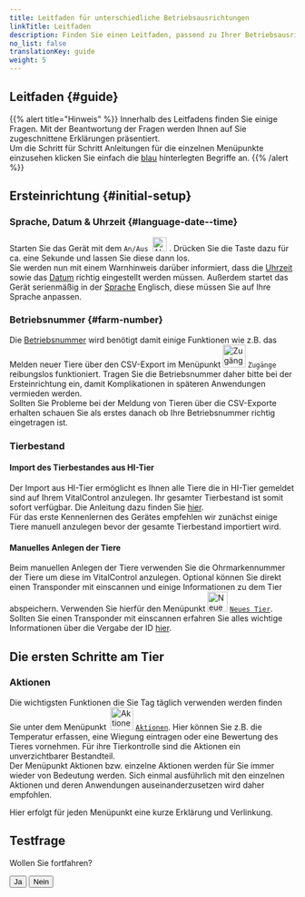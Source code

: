 ```yaml
---
title: Leitfaden für unterschiedliche Betriebsausrichtungen
linkTitle: Leitfaden
description: Finden Sie einen Leitfaden, passend zu Ihrer Betriebsausrichtung
no_list: false
translationKey: guide
weight: 5
---
```


## Leitfaden {#guide}

{{% alert title="Hinweis" %}}
Innerhalb des Leitfadens finden Sie einige Fragen. Mit der Beantwortung der Fragen werden Ihnen auf Sie zugeschnittene Erklärungen präsentiert. </br> 
Um die Schritt für Schritt Anleitungen für die einzelnen Menüpunkte einzusehen klicken Sie einfach die [blau](../../leitfaden/fresser) hinterlegten Begriffe an. 
{{% /alert %}}

## Ersteinrichtung {#initial-setup}

### Sprache, Datum & Uhrzeit {#language-date--time}

Starten Sie das Gerät mit dem `An/Aus` &nbsp;<img src="/icons/gear.svg" width="25" align="bottom" alt="Aktionskette" />&nbsp;. Drücken Sie die Taste dazu für ca. eine Sekunde und lassen Sie diese dann los. </br> 
Sie werden nun mit einem Warnhinweis darüber informiert, dass die [Uhrzeit](../../einstellungen/datum-uhrzeit/#to-set-the-time) sowie das [Datum](../../einstellungen/datum-uhrzeit/#to-set-the-date) richtig eingestellt werden müssen. Außerdem startet das Gerät serienmäßig in der [Sprache](../../einstellungen/sprache/#setting-your-language) Englisch, diese müssen Sie auf Ihre Sprache anpassen. 

### Betriebsnummer {#farm-number}

Die [Betriebsnummer](../../einstellungen/betriebsnummer/#set-your-farm-number) wird benötigt damit einige Funktionen wie z.B. das Melden neuer Tiere über den CSV-Export im Menüpunkt <img src="/icons/main/new-on-farm.svg" width="40" align="bottom" alt="Zugänge" /> `Zugänge` reibungslos funktioniert. Tragen Sie die Betriebsnummer daher bitte bei der Ersteinrichtung ein, damit Komplikationen in späteren Anwendungen vermieden werden. </br> 
Sollten Sie Probleme bei der Meldung von Tieren über die CSV-Exporte erhalten schauen Sie als erstes danach ob Ihre Betriebsnummer richtig eingetragen ist.

### Tierbestand

#### Import des Tierbestandes aus HI-Tier

Der Import aus HI-Tier ermöglicht es Ihnen alle Tiere die in HI-Tier gemeldet sind auf Ihrem VitalControl anzulegen. Ihr gesamter Tierbestand ist somit sofort verfügbar. Die Anleitung dazu finden Sie [hier](). </br> 
Für das erste Kennenlernen des Gerätes empfehlen wir zunächst einige Tiere manuell anzulegen bevor der gesamte Tierbestand importiert wird.

#### Manuelles Anlegen der Tiere

Beim manuellen Anlegen der Tiere verwenden Sie die Ohrmarkennummer der Tiere um diese im VitalControl anzulegen. Optional können Sie direkt einen Transponder mit einscannen und einige Informationen zu dem Tier abspeichern. Verwenden Sie hierfür den Menüpunkt <img src="/icons/main/new-animal.svg" width="35" align="bottom" alt="Neues Tier" /> [`Neues Tier`](../../neu/tier/#create-a-new-animal). </br> 
Sollten Sie einen Transponder mit einscannen erfahren Sie alles wichtige Informationen über die Vergabe der ID  [hier](../../einstellungen/tiere-neu-anlegen/#assignment-animal-id).

## Die ersten Schritte am Tier
### Aktionen

Die wichtigsten Funktionen die Sie Tag täglich verwenden werden finden Sie unter dem Menüpunkt &nbsp;<img src="/icons/actions.svg" width="40" align="bottom" alt="Aktionen" /> [`Aktionen`](../aktionen/). Hier können Sie z.B. die Temperatur erfassen, eine Wiegung eintragen oder eine Bewertung des Tieres vornehmen. Für ihre Tierkontrolle sind die Aktionen ein unverzichtbarer Bestandteil. </br> 
Der Menüpunkt Aktionen bzw. einzelne Aktionen werden für Sie immer wieder von Bedeutung werden. Sich einmal ausführlich mit den einzelnen Aktionen und deren Anwendungen auseinanderzusetzen wird daher empfohlen. 

Hier erfolgt für jeden Menüpunkt eine kurze Erklärung und Verlinkung.

## Testfrage

<p>Wollen Sie fortfahren?</p>
<button onclick="showYes()">Ja</button>
<button onclick="showNo()">Nein</button>

<div id="response"></div>

<script>

async function showYes() {
  const response = await fetch("/de/docs/leitfaden/test.md");
  const text = await response.text();
  document.getElementById("response").innerHTML = text;
}

async function showNo() {
  document.getElementById("response").innerHTML = "<p>Sie haben Nein gewählt. Hier ist der Text für die Nein-Antwort.</p>";
}
</script>

